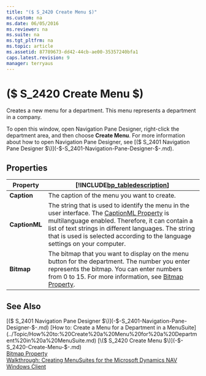 ```yaml
---
title: "($ S_2420 Create Menu $)"
ms.custom: na
ms.date: 06/05/2016
ms.reviewer: na
ms.suite: na
ms.tgt_pltfrm: na
ms.topic: article
ms.assetid: 87789673-dd42-44cb-ae00-35357240bfa1
caps.latest.revision: 9
manager: terryaus
---
```

# ($ S_2420 Create Menu $)
Creates a new menu for a department. This menu represents a department in a company.  
  
 To open this window, open Navigation Pane Designer, right\-click the department area, and then choose **Create Menu**. For more information about how to open Navigation Pane Designer, see [\($ S\_2401 Navigation Pane Designer $\)](-$-S_2401-Navigation-Pane-Designer-$-.md).  
  
## Properties  
  
|Property|[!INCLUDE[bp_tabledescription](includes/bp_tabledescription_md.md)]|  
|--------------|---------------------------------------|  
|**Caption**|The caption of the menu you want to create.|  
|**CaptionML**|The string that is used to identify the menu in the user interface. The [CaptionML Property](CaptionML-Property.md) is multilanguage enabled. Therefore, it can contain a list of text strings in different languages. The string that is used is selected according to the language settings on your computer.|  
|**Bitmap**|The bitmap that you want to display on the menu button for the department. The number you enter represents the bitmap. You can enter numbers from 0 to 15. For more information, see [Bitmap Property](Bitmap-Property.md).|  
  
## See Also  
 [\($ S\_2401 Navigation Pane Designer $\)](-$-S_2401-Navigation-Pane-Designer-$-.md)   
 [How to: Create a Menu for a Department in a MenuSuite](../Topic/How%20to:%20Create%20a%20Menu%20for%20a%20Department%20in%20a%20MenuSuite.md)   
 [\($ S\_2420 Create Menu $\)](-$-S_2420-Create-Menu-$-.md)   
 [Bitmap Property](Bitmap-Property.md)   
 [Walkthrough: Creating MenuSuites for the Microsoft Dynamics NAV Windows Client](../Topic/Walkthrough:%20Creating%20MenuSuites%20for%20the%20Microsoft%20Dynamics%20NAV%20Windows%20Client.md)